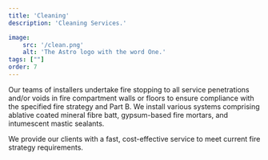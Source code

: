 ```yaml
---
title: 'Cleaning'
description: 'Cleaning Services.'

image:
    src: '/clean.png' 
    alt: 'The Astro logo with the word One.'
tags: [""]
order: 7
---
```

Our teams of installers undertake fire stopping to all service penetrations and/or voids in fire compartment walls or floors to ensure compliance with the specified fire strategy and Part B. We install various systems comprising ablative coated mineral fibre batt, gypsum-based fire mortars, and intumescent mastic sealants.

We provide our clients with a fast, cost-effective service to meet current fire strategy requirements.

